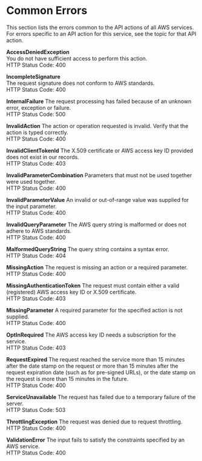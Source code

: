 # Common Errors<a name="CommonErrors"></a>

This section lists the errors common to the API actions of all AWS services\. For errors specific to an API action for this service, see the topic for that API action\.

 **AccessDeniedException**   
You do not have sufficient access to perform this action\.  
HTTP Status Code: 400

 **IncompleteSignature**   
The request signature does not conform to AWS standards\.  
HTTP Status Code: 400

 **InternalFailure**   <a name="CommonErrors-InternalFailure"></a>
The request processing has failed because of an unknown error, exception or failure\.  
HTTP Status Code: 500

 **InvalidAction**   <a name="CommonErrors-InvalidAction"></a>
The action or operation requested is invalid\. Verify that the action is typed correctly\.  
HTTP Status Code: 400

 **InvalidClientTokenId**   <a name="CommonErrors-InvalidClientTokenId"></a>
The X\.509 certificate or AWS access key ID provided does not exist in our records\.  
HTTP Status Code: 403

 **InvalidParameterCombination**   <a name="CommonErrors-InvalidParameterCombination"></a>
Parameters that must not be used together were used together\.  
HTTP Status Code: 400

 **InvalidParameterValue**   <a name="CommonErrors-InvalidParameterValue"></a>
An invalid or out\-of\-range value was supplied for the input parameter\.  
HTTP Status Code: 400

 **InvalidQueryParameter**   <a name="CommonErrors-InvalidQueryParameter"></a>
The AWS query string is malformed or does not adhere to AWS standards\.  
HTTP Status Code: 400

 **MalformedQueryString**   <a name="CommonErrors-MalformedQueryString"></a>
The query string contains a syntax error\.  
HTTP Status Code: 404

 **MissingAction**   <a name="CommonErrors-MissingAction"></a>
The request is missing an action or a required parameter\.  
HTTP Status Code: 400

 **MissingAuthenticationToken**   <a name="CommonErrors-MissingAuthenticationToken"></a>
The request must contain either a valid \(registered\) AWS access key ID or X\.509 certificate\.  
HTTP Status Code: 403

 **MissingParameter**   <a name="CommonErrors-MissingParameter"></a>
A required parameter for the specified action is not supplied\.  
HTTP Status Code: 400

 **OptInRequired**   <a name="CommonErrors-OptInRequired"></a>
The AWS access key ID needs a subscription for the service\.  
HTTP Status Code: 403

 **RequestExpired**   <a name="CommonErrors-RequestExpired"></a>
The request reached the service more than 15 minutes after the date stamp on the request or more than 15 minutes after the request expiration date \(such as for pre\-signed URLs\), or the date stamp on the request is more than 15 minutes in the future\.  
HTTP Status Code: 400

 **ServiceUnavailable**   <a name="CommonErrors-ServiceUnavailable"></a>
The request has failed due to a temporary failure of the server\.  
HTTP Status Code: 503

 **ThrottlingException**   <a name="CommonErrors-ThrottlingException"></a>
The request was denied due to request throttling\.  
HTTP Status Code: 400

 **ValidationError**   <a name="CommonErrors-ValidationError"></a>
The input fails to satisfy the constraints specified by an AWS service\.  
HTTP Status Code: 400